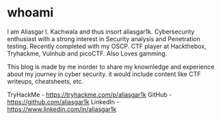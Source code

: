# whoami

I am Aliasgar I. Kachwala and thus insort aliasgar1k. Cybersecurity enthusiast with a strong interest in Security analysis and Penetration testing. Recently completed with my OSCP. CTF player at Hackthebox, Tryhackme, Vulnhub and picoCTF. Also Loves gamming.

This blog is made by me inorder to share my knownledge and experience about my journey in cyber security.
it would include content like CTF writeups, cheatsheets, etc.

TryHackMe - https://tryhackme.com/p/aliasgar1k
GitHub - https://github.com/aliasgar1k
LinkedIn - https://www.linkedin.com/in/aliasgar1k
